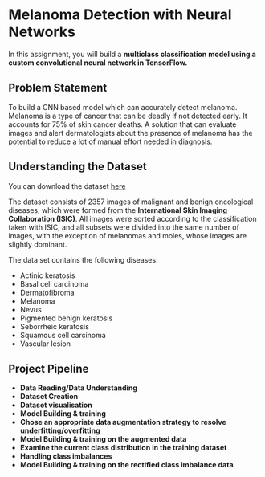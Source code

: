 # Melanoma Detection with Neural Networks
In this assignment, you will build a **multiclass classification model using a custom convolutional neural network in TensorFlow.** 

## Problem Statement
To build a CNN based model which can accurately detect melanoma. Melanoma is a type of cancer that can be deadly if not detected early. It accounts for 75% of skin cancer deaths. A solution that can evaluate images and alert dermatologists about the presence of melanoma has the potential to reduce a lot of manual effort needed in diagnosis.

## Understanding the Dataset
You can download the dataset [here](https://drive.google.com/file/d/1xLfSQUGDl8ezNNbUkpuHOYvSpTyxVhCs/view)

The dataset consists of 2357 images of malignant and benign oncological diseases, which were formed from the **International Skin Imaging Collaboration (ISIC)**. All images were sorted according to the classification taken with ISIC, and all subsets were divided into the same number of images, with the exception of melanomas and moles, whose images are slightly dominant.

The data set contains the following diseases:
- Actinic keratosis
- Basal cell carcinoma
- Dermatofibroma
- Melanoma
- Nevus
- Pigmented benign keratosis
- Seborrheic keratosis
- Squamous cell carcinoma
- Vascular lesion

## Project Pipeline
- **Data Reading/Data Understanding**
- **Dataset Creation**
- **Dataset visualisation**
- **Model Building & training**
- **Chose an appropriate data augmentation strategy to resolve underfitting/overfitting**
- **Model Building & training on the augmented data**
- **Examine the current class distribution in the training dataset**
- **Handling class imbalances**
- **Model Building & training on the rectified class imbalance data**
